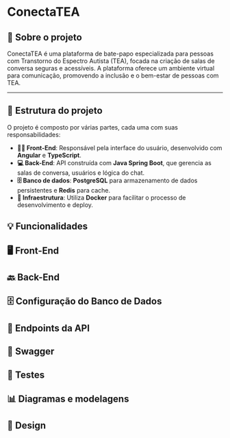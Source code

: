 # ConectaTEA

## 📖 Sobre o projeto

ConectaTEA é uma plataforma de bate-papo especializada para pessoas com Transtorno do Espectro Autista (TEA), focada na criação de salas de conversa seguras e acessíveis. A plataforma oferece um ambiente virtual para comunicação, promovendo a inclusão e o bem-estar de pessoas com TEA.

---

## 🔧 Estrutura do projeto

O projeto é composto por várias partes, cada uma com suas responsabilidades:

- **👨‍💻 Front-End**: Responsável pela interface do usuário, desenvolvido com **Angular** e **TypeScript**.
- **💻 Back-End**: API construída com **Java Spring Boot**, que gerencia as salas de conversa, usuários e lógica do chat.
- **🗄️ Banco de dados**: **PostgreSQL** para armazenamento de dados persistentes e **Redis** para cache.
- **🚀 Infraestrutura**: Utiliza **Docker** para facilitar o processo de desenvolvimento e deploy.

## 💡 Funcionalidades


## 🖥️ Front-End


## 🔙 Back-End


## 🗄️ Configuração do Banco de Dados


## 📜 Endpoints da API


## 🚀 Swagger


## 🧪 Testes


## 📊 Diagramas e modelagens


## 🎨 Design